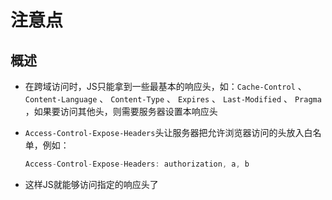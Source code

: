 # 注意点

## 概述

+ 在跨域访问时，JS只能拿到一些最基本的响应头，如：`Cache-Control` 、 `Content-Language` 、 `Content-Type` 、 `Expires` 、 `Last-Modified` 、 `Pragma` ，如果要访问其他头，则需要服务器设置本响应头

+ `Access-Control-Expose-Headers`头让服务器把允许浏览器访问的头放入白名单，例如：

  ```js
  Access-Control-Expose-Headers: authorization, a, b
  ```

+ 这样JS就能够访问指定的响应头了
